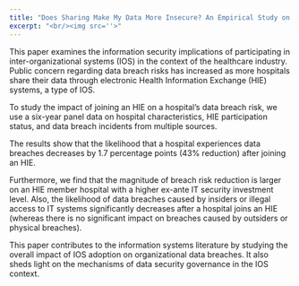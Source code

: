 ```yaml
---
title: "Does Sharing Make My Data More Insecure? An Empirical Study on Health Information Exchange and Data Breaches"
excerpt: "<br/><img src=''>"
---
```


This paper examines the information security implications of participating in inter-organizational systems (IOS) in the context of the healthcare industry. Public concern regarding data breach risks has increased as more hospitals share their data through electronic Health Information Exchange (HIE) systems, a type of IOS. 

To study the impact of joining an HIE on a hospital’s data breach risk, we use a six-year panel data on hospital characteristics, HIE participation status, and data breach incidents from multiple sources.

The results show that the likelihood that a hospital experiences data breaches decreases by 1.7 percentage points (43% reduction) after joining an HIE. 

Furthermore, we find that the magnitude of breach risk reduction is larger on an HIE member hospital with a higher ex-ante IT security investment level. Also, the likelihood of data breaches caused by insiders or illegal access to IT systems significantly decreases after a hospital joins an HIE (whereas there is no significant impact on breaches caused by outsiders or physical breaches). 

This paper contributes to the information systems literature by studying the overall impact of IOS adoption on organizational data breaches. It also sheds light on the mechanisms of data security governance in the IOS context.




